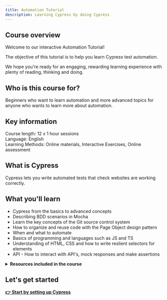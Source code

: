 ```yaml
---
title: Automation Tutorial
description: Learning Cypress by doing Cypress
---
```


## Course overview

Welcome to our interactive Automation Tutorial! 

The objective of this tutorial is to help you learn Cypress test automation.

We hope you're ready for an engaging, rewarding learning experience with plenty of reading, thinking and doing.

## Who is this course for?

Beginners who want to learn automation and more advanced topics for anyone who wants to learn more about automation.

## Key information

Course length: 12 x 1 hour sessions  
Language: English  
Learning Methods: Online materials, Interactive Exercises, Online assessment

## What is Cypress

Cypress lets you write automated tests that check websites are working correctly.

## What you'll learn

- Cypress from the basics to advanced concepts
- Describing BDD scenarios in Mocha
- Learn the key concepts of the Git source control system
- How to organize and reuse code with the Page Object design pattern
- When and what to automate
- Basics of programming and languages such as JS and TS
- Understanding of HTML, CSS and how to write reslient selectors for elements
- API - How to interact with API's, mock responses and make assertions

<details><summary><b>Resources included in the course</b></summary>

- :computer: Interactive exercises to use what you have learned
- :bulb: Helpful hints
- :memo: Reminders to capture data
- :speech_balloon: Extracts from official documentation
- :book: External resources where you can learn more
- :point_right: Links to move through the tutorial
- :heavy_check_mark: Skip parts you've already done
- :sunglasses: Interesting extra info
- :thought_balloon: Questions to get you thinking
- :elephant: :cherry_blossom: :sun_with_face: :gem: :rainbow: Virtual rewards to mark your progress!

</details>

## Let's get started

__[:point_right: Start by setting up Cypress](c1/)__
